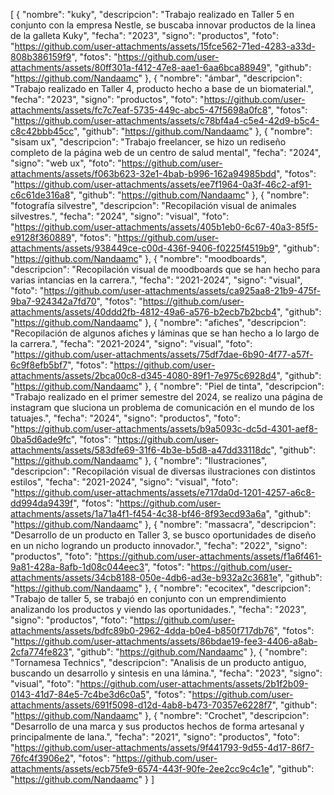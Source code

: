 [
    {
        "nombre": "kuky",
        "descripcion": "Trabajo realizado en Taller 5 en conjunto con la empresa Nestle, se buscaba innovar productos de la linea de la galleta Kuky",
        "fecha": "2023",
        "signo": "productos",
        "foto": "https://github.com/user-attachments/assets/15fce562-71ed-4283-a33d-808b386159f9",
        "fotos": "https://github.com/user-attachments/assets/80ff301a-f412-47e8-aae1-6aa6bca88949",
        "github": "https://github.com/Nandaamc"
    },
    {
        "nombre": "ámbar",
        "descripcion": "Trabajo realizado en Taller 4, producto hecho a base de un biomaterial.",
        "fecha": "2023",
        "signo": "productos",
        "foto": "https://github.com/user-attachments/assets/fc7c7eaf-5735-449c-abc5-47f5698a0fc8",
        "fotos": "https://github.com/user-attachments/assets/c78bf4a4-c5e4-42d9-b5c4-c8c42bbb45cc",
        "github": "https://github.com/Nandaamc"
    },
    {
        "nombre": "sisam ux",
        "descripcion": "Trabajo freelancer, se hizo un rediseño completo de la página web de un centro de salud mental",
        "fecha": "2024",
        "signo": "web ux",
        "foto": "https://github.com/user-attachments/assets/f063b623-32e1-4bab-b996-162a94985bdd",
        "fotos": "https://github.com/user-attachments/assets/ee7f1964-0a3f-46c2-af91-c6c61de316a8",
        "github": "https://github.com/Nandaamc"
    },
    {
        "nombre": "fotografía silvestre",
        "descripcion": "Recopilación visual de animales silvestres.",
        "fecha": "2024",
        "signo": "visual",
        "foto": "https://github.com/user-attachments/assets/405b1eb0-6c67-40a3-85f5-e9128f360889",
        "fotos": "https://github.com/user-attachments/assets/938449ce-c00d-436f-9406-f0225f4519b9",
        "github": "https://github.com/Nandaamc"
    },
    {
        "nombre": "moodboards",
        "descripcion": "Recopilación visual de moodboards que se han hecho para varias intancias en la carrera.",
        "fecha": "2021-2024",
        "signo": "visual",
        "foto": "https://github.com/user-attachments/assets/ca925aa8-21b9-475f-9ba7-924342a7fd70",
        "fotos": "https://github.com/user-attachments/assets/40ddd2fb-4812-49a6-a576-b2ecb7b2bcb4",
        "github": "https://github.com/Nandaamc"
    },
    {
        "nombre": "afiches",
        "descripcion": "Recopilación de algunos afiches y láminas que se han hecho a lo largo de la carrera.",
        "fecha": "2021-2024",
        "signo": "visual",
        "foto": "https://github.com/user-attachments/assets/75df7dae-6b90-4f77-a57f-6c9f8efb5bf7",
        "fotos": "https://github.com/user-attachments/assets/2bca00c8-d345-4080-89f1-7e975c6928d4",
        "github": "https://github.com/Nandaamc"
    },
    {
        "nombre": "Piel de tinta",
        "descripcion": "Trabajo realizado en el primer semestre del 2024, se realizo una página de instagram que sluciona un problema de comunicación en el mundo de los tatuajes.",
        "fecha": "2024",
        "signo": "productos",
        "foto": "https://github.com/user-attachments/assets/b9a5093c-dc5d-4301-aef8-0ba5d6ade9fc",
        "fotos": "https://github.com/user-attachments/assets/583dfe69-31f6-4b3e-b5d8-a47dd33118dc",
        "github": "https://github.com/Nandaamc"
    },
    {
        "nombre": "Ilustraciones",
        "descripcion": "Recopilación visual de diversas ilustraciones con distintos estilos",
        "fecha": "2021-2024",
        "signo": "visual",
        "foto": "https://github.com/user-attachments/assets/e717da0d-1201-4257-a6c8-dd994da9439f",
        "fotos": "https://github.com/user-attachments/assets/1a71a4f1-f454-4c38-bf46-8f93ecd93a6a",
        "github": "https://github.com/Nandaamc"
    },
    {
        "nombre": "massacra",
        "descripcion": "Desarrollo de un producto en Taller 3, se busco oportunidades de diseño en un nicho logrando un producto innovador.",
        "fecha": "2022",
        "signo": "productos",
        "foto": "https://github.com/user-attachments/assets/f1a6f461-9a81-428a-8afb-1d08c044eec3",
        "fotos": "https://github.com/user-attachments/assets/34cb8188-050e-4db6-ad3e-b932a2c3681e",
        "github": "https://github.com/Nandaamc"
    },
    {
        "nombre": "ecocitex",
        "descripcion": "Trabajo de taller 5, se trabajó en conjunto con un emprendimiento analizando los productos y viendo las oportunidades.",
        "fecha": "2023",
        "signo": "productos",
        "foto": "https://github.com/user-attachments/assets/bdfc89b0-2962-4dda-b0e4-b850f717db76",
        "fotos": "https://github.com/user-attachments/assets/86bdae19-fee3-4406-a8ab-2cfa774fe823",
        "github": "https://github.com/Nandaamc"
    },
    {
        "nombre": "Tornamesa Technics",
        "descripcion": "Analisis de un producto antiguo, buscando un desarrollo y sintesis en una lámina.",
        "fecha": "2023",
        "signo": "visual",
        "foto": "https://github.com/user-attachments/assets/2b1f2b09-0143-41d7-84e5-7c4be3d6c0a5",
        "fotos": "https://github.com/user-attachments/assets/691f5098-d12d-4ab8-b473-70357e6228f7",
        "github": "https://github.com/Nandaamc"
    },
    {
        "nombre": "Crochet",
        "descripcion": "Desarrollo de una marca y sus productos hechos de forma artesanal y principalmente de lana.",
        "fecha": "2021",
        "signo": "productos",
        "foto": "https://github.com/user-attachments/assets/9f441793-9d55-4d17-86f7-76fc4f3906e2",
        "fotos": "https://github.com/user-attachments/assets/ecb75fe9-6574-443f-90fe-2ee2cc9c4c1e",
        "github": "https://github.com/Nandaamc"
    }
]


